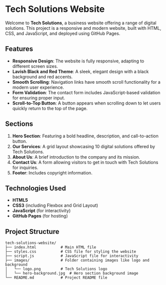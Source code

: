 # Tech Solutions Website

Welcome to **Tech Solutions**, a business website offering a range of digital solutions. This project is a responsive and modern website, built with HTML, CSS, and JavaScript, and deployed using GitHub Pages.

## Features

- **Responsive Design**: The website is fully responsive, adapting to different screen sizes.
- **Lavish Black and Red Theme**: A sleek, elegant design with a black background and red accents.
- **Smooth Scrolling**: Navigation links have smooth scroll functionality for a modern user experience.
- **Form Validation**: The contact form includes JavaScript-based validation for ensuring proper input.
- **Scroll-to-Top Button**: A button appears when scrolling down to let users quickly return to the top of the page.

## Sections

1. **Hero Section**: Featuring a bold headline, description, and call-to-action button.
2. **Our Services**: A grid layout showcasing 10 digital solutions offered by Tech Solutions.
3. **About Us**: A brief introduction to the company and its mission.
4. **Contact Us**: A form allowing visitors to get in touch with Tech Solutions for inquiries.
5. **Footer**: Includes copyright information.

## Technologies Used

- **HTML5**
- **CSS3** (including Flexbox and Grid Layout)
- **JavaScript** (for interactivity)
- **GitHub Pages** (for hosting)

## Project Structure

```plaintext
tech-solutions-website/
├── index.html           # Main HTML file
├── styles.css           # CSS file for styling the website
├── script.js            # JavaScript file for interactivity
├── images/              # Folder containing images like logo and background
│   └── logo.png         # Tech Solutions logo
│   └── hero-background.jpg  # Hero section background image
└── README.md            # Project README file
